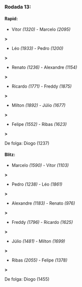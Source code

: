 ### Rodada 13:

#### Rapid:

* Vitor *(1320)*     -     Marcelo *(2095)*

 **>** 
* Léo *(1933)*     -     Pedro *(1200)*

 **>** 
* Renato *(1236)*     -     Alexandre *(1154)*

 **>** 
* Ricardo *(1771)*     -     Freddy *(1875)*

 **>** 
* Milton *(1892)*     -     Júlio *(1677)*

 **>** 
* Felipe *(1552)*     -     Ribas *(1623)*

 **>** 

De folga: Diogo (1237)

#### Blitz:

* Marcelo *(1590)*     -     Vitor *(1103)*

 **>** 
* Pedro *(1238)*     -     Léo *(1861)*

 **>** 
* Alexandre *(1183)*     -     Renato *(976)*

 **>** 
* Freddy *(1796)*     -     Ricardo *(1625)*

 **>** 
* Júlio *(1481)*     -     Milton *(1699)*

 **>** 
* Ribas *(2055)*     -     Felipe *(1378)*

 **>** 

De folga: Diogo (1455)

